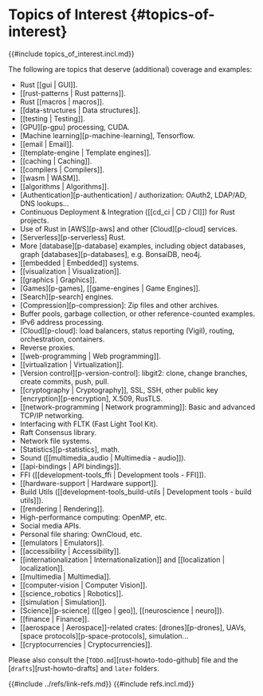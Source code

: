# Topics of Interest {#topics-of-interest}

{{#include topics_of_interest.incl.md}}

The following are topics that deserve (additional) coverage and examples:

- Rust [[gui | GUI]].
- [[rust-patterns | Rust patterns]].
- Rust [[macros | macros]].
- [[data-structures | Data structures]].
- [[testing | Testing]].
- [GPU][p-gpu] processing, CUDA.
- [Machine learning][p-machine-learning], Tensorflow.
- [[email | Email]].
- [[template-engine | Template engines]].
- [[caching | Caching]].
- [[compilers | Compilers]].
- [[wasm | WASM]].
- [[algorithms | Algorithms]].
- [Authentication][p-authentication] / authorization: OAuth2, LDAP/AD, DNS lookups...
- Continuous Deployment & Integration ([[cd_ci | CD / CI]]) for Rust projects.
- Use of Rust in [AWS][p-aws] and other [Cloud][p-cloud] services.
- [Serverless][p-serverless] Rust.
- More [database][p-database] examples, including object databases, graph [databases][p-databases], e.g. BonsaiDB, neo4j.
- [[embedded | Embedded]] systems.
- [[visualization | Visualization]].
- [[graphics | Graphics]].
- [Games][p-games], [[game-engines | Game Engines]].
- [Search][p-search] engines.
- [Compression][p-compression]: Zip files and other archives.
- Buffer pools, garbage collection, or other reference-counted examples.
- IPv6 address processing.
- [Cloud][p-cloud]: load balancers, status reporting (Vigil), routing, orchestration, containers.
- Reverse proxies.
- [[web-programming | Web programming]].
- [[virtualization | Virtualization]].
- [Version control][p-version-control]: libgit2: clone, change branches, create commits, push, pull.
- [[cryptography | Cryptography]], SSL, SSH, other public key [encryption][p-encryption], X.509, RusTLS.
- [[network-programming | Network programming]]: Basic and advanced TCP/IP networking.
- Interfacing with FLTK (Fast Light Tool Kit).
- Raft Consensus library.
- Network file systems.
- [Statistics][p-statistics], math.
- Sound ([[multimedia_audio | Multimedia - audio]]).
- [[api-bindings | API bindings]].
- FFI ([[development-tools_ffi | Development tools - FFI]]).
- [[hardware-support | Hardware support]].
- Build Utils ([[development-tools_build-utils | Development tools - build utils]]).
- [[rendering | Rendering]].
- High-performance computing: OpenMP, etc.
- Social media APIs.
- Personal file sharing: OwnCloud, etc.
- [[emulators | Emulators]].
- [[accessibility | Accessibility]].
- [[internationalization | Internationalization]] and [[localization | localization]].
- [[multimedia | Multimedia]].
- [[computer-vision | Computer Vision]].
- [[science_robotics | Robotics]].
- [[simulation | Simulation]].
- [Science][p-science] ([[geo | geo]], [[neuroscience | neuro]]).
- [[finance | Finance]].
- [[aerospace | Aerospace]]-related crates: [drones][p-drones], UAVs, [space protocols][p-space-protocols], simulation...
- [[cryptocurrencies | Cryptocurrencies]].

Please also consult the [`TODO.md`][rust-howto-todo-github] file and the [`drafts`][rust-howto-drafts] and `later` folders.

{{#include ../refs/link-refs.md}}
{{#include refs.incl.md}}

<div class="hidden">
</div>
